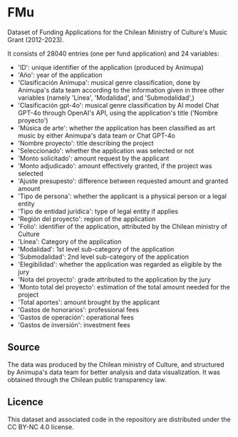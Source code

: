 # FMu
Dataset of Funding Applications for the Chilean Ministry of Culture's Music Grant (2012-2023).

It consists of 28040 entries (one per fund application) and 24 variables:
- 'ID': unique identifier of the application (produced by Animupa)
- 'Año': year of the application
- 'Clasificación Animupa': musical genre classification, done by Animupa's data team according to the information given in three other variables (namely 'Línea', 'Modalidad', and 'Submodalidad',)
- 'Clasificación gpt-4o': musical genre classification by AI model Chat GPT-4o through OpenAI's API, using the application's title ('Nombre proyecto')
- 'Música de arte': whether the application has been classified as art music by either Animupa's data team or Chat GPT-4o
- 'Nombre proyecto': title describing the project
- 'Seleccionado': whether the application was selected or not
- 'Monto solicitado': amount request by the applicant
- 'Monto adjudicado': amount effectively granted, if the project was selected
- 'Ajuste presupesto': difference between requested amount and granted amount 
- 'Tipo de persona': whether the applicant is a physical person or a legal entity
- 'Tipo de entidad jurídica': type of legal entity if applies
- 'Región del proyecto': region of the application
- 'Folio': identifier of the application, attributed by the Chilean ministry of Culture
- 'Línea': Category of the application
- 'Modalidad': 1st level sub-category of the application
- 'Submodalidad': 2nd level sub-category of the application
- 'Elegibilidad': whether the application was regarded as eligible by the jury
- 'Nota del proyecto': grade attributed to the application by the jury
- 'Monto total del proyecto': estimation of the total amount needed for the project
- 'Total aportes': amount brought by the applicant
- 'Gastos de honorarios': professional fees
- 'Gastos de operación': operational fees
- 'Gastos de inversión': investment fees 

## Source

The data was produced by the Chilean ministry of Culture, and structured by Animupa's data team for better analysis and data visualization. It was obtained through the Chilean public transparency law.

## Licence

This dataset and associated code in the repository are distributed under the CC BY-NC 4.0 license.
